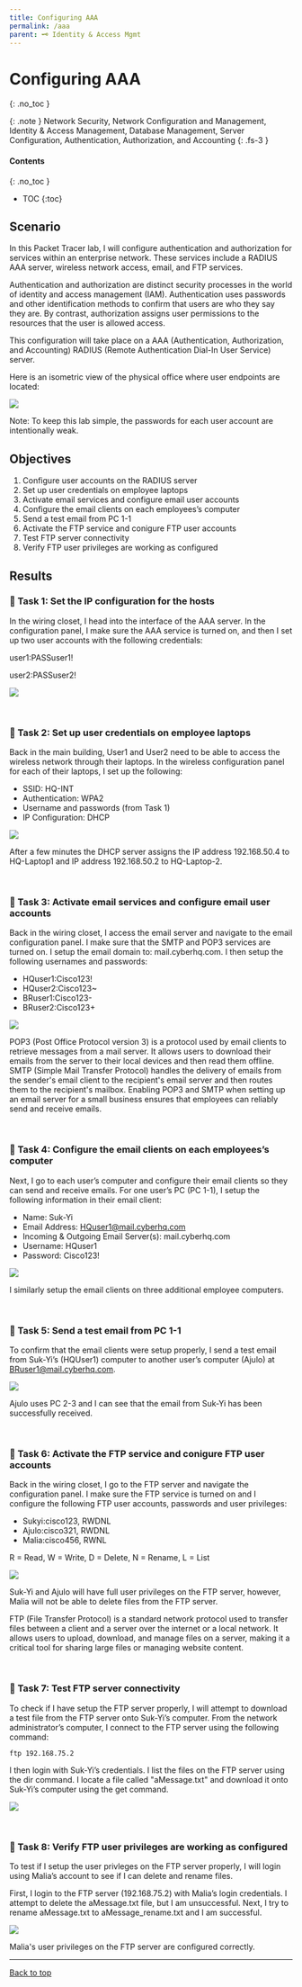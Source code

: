 ```yaml
---
title: Configuring AAA
permalink: /aaa
parent: 🗝️ Identity & Access Mgmt
---
```

# Configuring AAA
{: .no_toc }

{: .note }
Network Security, Network Configuration and Management, Identity & Access Management, Database Management, Server Configuration, Authentication, Authorization, and Accounting
{: .fs-3 }

#### Contents
{: .no_toc }
- TOC
{:toc}

## Scenario
In this Packet Tracer lab, I will configure authentication and authorization for services within an enterprise network. These services include a RADIUS AAA server, wireless network access, email, and FTP services. 

Authentication and authorization are distinct security processes in the world of identity and access management (IAM). Authentication uses passwords and other identification methods to confirm that users are who they say they are. By contrast, authorization assigns user permissions to the resources that the user is allowed access. 

This configuration will take place on a AAA (Authentication, Authorization, and Accounting) RADIUS (Remote Authentication Dial-In User Service) server. 

Here is an isometric view of the physical office where user endpoints are located:

![](/assets/images/101netplus/aaa_radius/office_isometricview.png)

Note: To keep this lab simple, the passwords for each user account are intentionally weak.

## Objectives

1. Configure user accounts on the RADIUS server 
2. Set up user credentials on employee laptops
3. Activate email services and configure email user accounts
4. Configure the email clients on each employees’s computer
5. Send a test email from PC 1-1
6. Activate the FTP service and conigure FTP user accounts
7. Test FTP server connectivity
8. Verify FTP user privileges are working as configured

## Results
### 📄 Task 1: Set the IP configuration for the hosts

In the wiring closet, I head into the interface of the AAA server. In the configuration panel, I make sure the AAA service is turned on, and then I set up two user accounts with the following credentials:

user1:PASSuser1!

user2:PASSuser2!

![](/assets/images/101netplus/aaa_radius/step1.png)

<br>

### 📄 Task 2: Set up user credentials on employee laptops

Back in the main building, User1 and User2 need to be able to access the wireless network through their laptops. In the wireless configuration panel for each of their laptops, I set up the following:

- SSID: HQ-INT
- Authentication: WPA2
- Username and passwords (from Task 1)
- IP Configuration: DHCP

![](/assets/images/101netplus/aaa_radius/step2.png)

After a few minutes the DHCP server assigns the IP address 192.168.50.4 to HQ-Laptop1 and IP address 192.168.50.2 to HQ-Laptop-2.

<br>

### 📄 Task 3: Activate email services and configure email user accounts

Back in the wiring closet, I access the email server and navigate to the email configuration panel. I make sure that the SMTP and POP3 services are turned on. I setup the email domain to: mail.cyberhq.com. I then setup the following usernames and passwords:

- HQuser1:Cisco123!
- HQuser2:Cisco123~
- BRuser1:Cisco123-
- BRuser2:Cisco123+

![](/assets/images/101netplus/aaa_radius/step3.png)

POP3 (Post Office Protocol version 3) is a protocol used by email clients to retrieve messages from a mail server. It allows users to download their emails from the server to their local devices and then read them offline. SMTP (Simple Mail Transfer Protocol) handles the delivery of emails from the sender's email client to the recipient's email server and then routes them to the recipient's mailbox.
Enabling POP3 and SMTP when setting up an email server for a small business ensures that employees can reliably send and receive emails.

<br>

### 📄 Task 4: Configure the email clients on each employees’s computer

Next, I go to each user’s computer and configure their email clients so they can send and receive emails. For one user’s PC (PC 1-1), I setup the following information in their email client:

- Name: Suk-Yi
- Email Address: HQuser1@mail.cyberhq.com
- Incoming & Outgoing Email Server(s): mail.cyberhq.com
- Username: HQuser1
- Password: Cisco123!

![](/assets/images/101netplus/aaa_radius/step4.png)

I similarly setup the email clients on three additional employee computers.

<br>

### 📄 Task 5: Send a test email from PC 1-1

To confirm that the email clients were setup properly, I send a test email from Suk-Yi’s (HQUser1) computer to another user’s computer (Ajulo) at BRuser1@mail.cyberhq.com. 

![](/assets/images/101netplus/aaa_radius/testemail.png)

Ajulo uses PC 2-3 and I can see that the email from Suk-Yi has been successfully received.

<br>

### 📄 Task 6: Activate the FTP service and conigure FTP user accounts

Back in the wiring closet, I go to the FTP server and navigate the configuration panel. I make sure the FTP service is turned on and I configure the following FTP user accounts, passwords and user privileges:

- Sukyi:cisco123, RWDNL
- Ajulo:cisco321, RWDNL
- Malia:cisco456, RWNL

R = Read, W = Write, D = Delete, N = Rename, L = List

![](/assets/images/101netplus/aaa_radius/ftp_server_config.png)

Suk-Yi and Ajulo will have full user privileges on the FTP server, however, Malia will not be able to delete files from the FTP server.

FTP (File Transfer Protocol) is a standard network protocol used to transfer files between a client and a server over the internet or a local network. It allows users to upload, download, and manage files on a server, making it a critical tool for sharing large files or managing website content.

<br>

### 📄 Task 7: Test FTP server connectivity

To check if I have setup the FTP server properly, I will attempt to download a test file from the FTP server onto Suk-Yi’s computer. From the network administrator’s computer, I connect to the FTP server using the following command:

```ftp 192.168.75.2```

I then login with Suk-Yi’s credentials. I list the files on the FTP server using the dir command. I locate a file called "aMessage.txt" and download it onto Suk-Yi’s computer using the get command.

![](/assets/images/101netplus/aaa_radius/ftp_test_complete.png)

<br>

### 📄 Task 8: Verify FTP user privileges are working as configured

To test if I setup the user privleges on the FTP server properly, I will login using Malia’s account to see if I can delete and rename files. 

First, I  login to the FTP server (192.168.75.2) with Malia’s login credentials. I attempt to delete the aMessage.txt file, but I am unsuccessful. Next, I try to rename aMessage.txt to aMessage_rename.txt and I am successful.

![](/assets/images/101netplus/aaa_radius/ftp_test_privileges.png)

Malia's user privileges on the FTP server are configured correctly.

---

<a href="#top" id="back-to-top">Back to top</a>